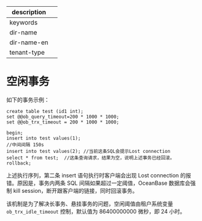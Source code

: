 |description||
|---|---|
|keywords||
|dir-name||
|dir-name-en||
|tenant-type||

# 空闲事务


如下的事务示例：

```
create table test (id1 int);
set @@ob_query_timeout=200 * 1000 * 1000;
set @@ob_trx_timeout = 200 * 1000 * 1000;

begin;
insert into test values(1);
//中间间隔 150s
insert into test values(2); //当前这条SQL会提示Lost connection
select * from test;  //这条查询请求，结果为空，说明上述事务已经回滚。
rollback;
```

上述执行序列，第二条 insert 语句执行时客户端会出现 Lost connection 的报错。原因是，事务内两条 SQL 间隔如果超过一定阈值，OceanBase 数据库会强制 kill session，断开跟客户端的链接，同时回滚事务。

该机制是为了解决长事务、悬挂事务的问题，空闲阈值由租户系统变量 `ob_trx_idle_timeout` 控制，默认值为 86400000000 微秒，即 24 小时。


